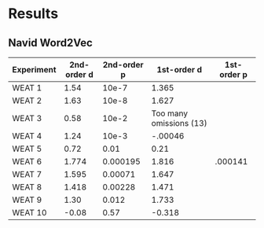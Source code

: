 # Results
## Navid Word2Vec
| Experiment | 2nd-order d | 2nd-order p | 1st-order d | 1st-order p |
| ------ | ------ | ------ | ------ | ------ |
| WEAT 1 | 1.54 | 10e-7 | 1.365 | |
| WEAT 2 | 1.63 | 10e-8 | 1.627 | |
| WEAT 3 | 0.58 | 10e-2 | Too many omissions (13) | |
| WEAT 4 | 1.24 | 10e-3 | -.00046 | |
| WEAT 5 | 0.72 | 0.01 | 0.21 | |
| WEAT 6 | 1.774 | 0.000195 | 1.816 | .000141 |
| WEAT 7 | 1.595 | 0.00071 | 1.647 | |
| WEAT 8 | 1.418 | 0.00228 | 1.471 | |
| WEAT 9 | 1.30 | 0.012 | 1.733 | |
| WEAT 10 | -0.08 | 0.57 | -0.318 | |